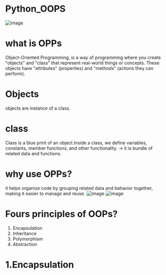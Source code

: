 # Python_OOPS
![image](https://github.com/user-attachments/assets/d916b81e-78ac-403a-8083-b56fcc40fb17)

# what is OPPs
Object-Oriented Programming, is a way of programming where you create "objects" and "class" that represent real-world things or concepts. These objects have "attributes" (properties) and "methods" (actions they can perform).
# Objects
objects are instance of a class.
# class
Class is a blue print of an object.Inside a class, we define variables, constants, member functions, and other functionality.
-> it is bundle of related data and functions.
# why use OPPs?
it helps organize code by grouping related data and behavior together, making it easier to manage and reuse.
![image](https://github.com/user-attachments/assets/7751d5dc-97e6-46e4-9e6f-53e2ddc4e9e7)
![image](https://github.com/user-attachments/assets/33ae1d37-aac3-4ae4-a096-74d71d73b87d)
# Fours principles of OOPs?
1. Encapsulation
2. Inheritance
3. Polymorphism
4. Abstraction
# 1.Encapsulation
